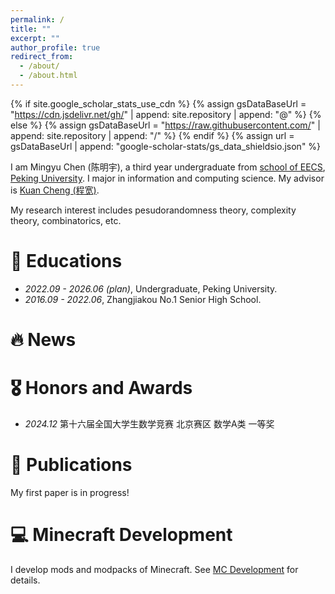 ```yaml
---
permalink: /
title: ""
excerpt: ""
author_profile: true
redirect_from: 
  - /about/
  - /about.html
---
```


{% if site.google_scholar_stats_use_cdn %}
{% assign gsDataBaseUrl = "https://cdn.jsdelivr.net/gh/" | append: site.repository | append: "@" %}
{% else %}
{% assign gsDataBaseUrl = "https://raw.githubusercontent.com/" | append: site.repository | append: "/" %}
{% endif %}
{% assign url = gsDataBaseUrl | append: "google-scholar-stats/gs_data_shieldsio.json" %}

<span class='anchor' id='about-me'></span>

I am Mingyu Chen (陈明宇), a third year undergraduate from [school of EECS](https://eecs.pku.edu.cn/), [Peking University](https://www.pku.edu.cn/). I major in information and computing science. My advisor is [Kuan Cheng (程宽)](https://www.kuancheng88.com/).

My research interest includes pesudorandomness theory, complexity theory, combinatorics, etc.

# 📖 Educations
- *2022.09 - 2026.06 (plan)*, Undergraduate, Peking University.
- *2016.09 - 2022.06*, Zhangjiakou No.1 Senior High School.

# 🔥 News

# 🎖 Honors and Awards
- *2024.12*  第十六届全国大学生数学竞赛 北京赛区 数学A类 一等奖  

# 📝 Publications
My first paper is in progress!  

# 💻 Minecraft Development
I develop mods and modpacks of Minecraft. See [MC Development](https://cpearl0.github.io/cpearl0.mc.github.io/) for details.  
